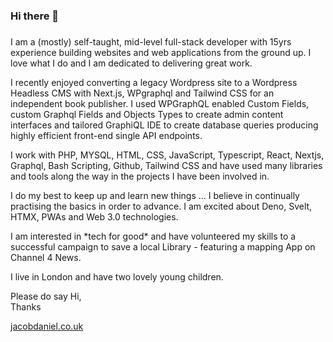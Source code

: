### Hi there 👋
###
<!--
**Jacob-Daniel/jacob-daniel** is a ✨ _special_ ✨ repository because its `README.md` (this file) appears on your GitHub profile.

Here are some ideas to get you started:

- 🔭 I’m currently working on ...
- 🌱 I’m currently learning ...
- 👯 I’m looking to collaborate on ...
- 🤔 I’m looking for help with ...
- 💬 Ask me about ...
- 📫 How to reach me: ...
- 😄 Pronouns: ...
- ⚡ Fun fact: ...
-->
<p>I am a (mostly) self-taught, mid-level full-stack developer with 15yrs experience building websites and web applications from the ground up. I love what I do and I am dedicated to delivering great work.</p>

<p>I recently enjoyed converting a legacy Wordpress site to a Wordpress Headless CMS with Next.js, WPgraphql and Tailwind CSS for an independent book publisher. I used WPGraphQL enabled Custom Fields, custom Graphql Fields and Objects Types to create admin content interfaces and tailored GraphiQL IDE to create database queries producing highly efficient front-end single API endpoints.</p>

<p>I work with PHP, MYSQL, HTML, CSS, JavaScript, Typescript, React, Nextjs, Graphql, Bash Scripting, Github, Tailwind CSS and have used many libraries and tools along the way in the projects I have been involved in.</p>
<p>I do my best to keep up and learn new things ... I believe in continually practising the basics in order to advance. I am excited about Deno, Svelt, HTMX, PWAs and Web 3.0 technologies.</p>

<p>I am interested in *tech for good* and have volunteered my skills to a successful campaign to save a local Library - featuring a mapping App on Channel 4 News.</p>
<p>I live in London and have two lovely young children.</p>

<p>Please do say Hi,<br />Thanks</p>

[jacobdaniel.co.uk](https://jacobdaniel.co.uk)
